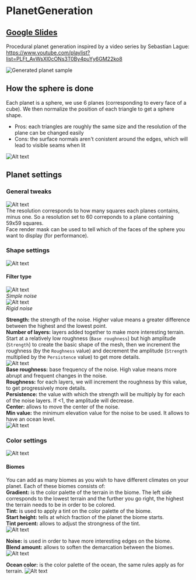 # PlanetGeneration
## [Google Slides](https://docs.google.com/presentation/d/1SNPC4vbOUnWQxdZw4O68Bk-GxxRdYBxvVE_aXRabYLE/edit?usp=sharing)

Procedural planet generation inspired by a video series by Sebastian Lague:  
https://www.youtube.com/playlist?list=PLFt_AvWsXl0cONs3T0By4puYy6GM22ko8

![Generated planet sample](Images/image.png)

## How the sphere is done

  Each planet is a sphere, we use 6 planes (corresponding to every face of a cube).
  We then normalize the position of each triangle to get a sphere shape.
  - Pros: each triangles are roughly the same size and the resolution of the plane can be changed easily
  - Cons: the surface normals aren't conistent around the edges, which will lead to visible seams when lit  

![Alt text](Images/firefox_5i2O1KCQJG.gif)

## Planet settings
### General tweaks  
![Alt text](Images/image-1.png)  
The resolution corresponds to how many squares each planes contains, minus one. So a resolution set to 60 correponds to a plane containing 59x59 squares.  
Face render mask can be used to tell which of the faces of the sphere you want to display (for performance). 

### Shape settings
![Alt text](Images/image-2.png)  

#### Filter type 
![Alt text](Images/image-6.png)  
*Simple noise*  
![Alt text](Images/image-5.png)  
*Rigid noise*  

**Strength:** the strength of the noise. Higher value means a greater difference between the highest and the lowest point.   
**Number of layers:** layers added together to make more interesting terrain. Start at a relatively low roughness (`Base roughness`) but high amplitude (`Strength`) to create the basic shape of the mesh, then we increment the roughness (by the `Roughness` value) and decrement the amplitude (`Strength` multiplied by the `Persistence` value) to get more details.  
![Alt text](Images/image-4.png)  
**Base roughness:** base frequency of the noise. High value means more abrupt and frequent changes in the noise.    
**Roughness:** for each layers, we will increment the roughness by this value, to get progressively more details.  
**Persistence:** the value with which the strength will be multiply by for each of the noise layers. If <1, the amplitude will decrease.  
**Center:** allows to move the center of the noise.  
**Min value:** the minimum elevation value for the noise to be used. It allows to have an ocean level.  
![Alt text](Images/Unity_J85lZOAVod.gif) 



### Color settings
![Alt text](Images/image-3.png)  
#### Biomes 
You can add as many biomes as you wish to have different climates on your planet. Each of these biomes consists of:  
**Gradient:** is the color palette of the terrain in the biome. The left side corresponds to the lowest terrain and the further you go right, the highest the terrain needs to be in order to be colored.  
**Tint:** is used to apply a tint on the color palette of the biome.  
**Start height:** tells at which fraction of the planet the biome starts.  
**Tint percent:** allows to adjust the strongness of the tint.  
![Alt text](Unity_lYR1DlJUKv.gif)
  
**Noise:** is used in order to have more interesting edges on the biome.  
**Blend amount:** allows to soften the demarcation between the biomes.  
![Alt text](Unity_nm50Mwk3aN.gif)  

**Ocean color:** is the color palette of the ocean, the same rules apply as for terrain.
![Alt text](Unity_Qijaa89eJD.gif)